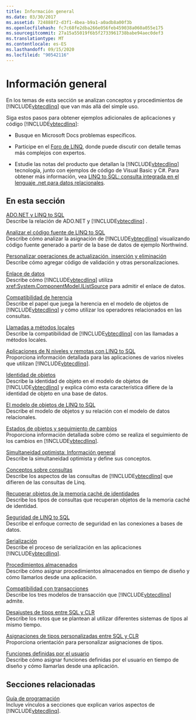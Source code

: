 ```yaml
---
title: Información general
ms.date: 03/30/2017
ms.assetid: 724888f2-d3f1-4bea-b9a1-a0adb8a00f3b
ms.openlocfilehash: fc7c68fe2dba266e056feb459038a060a055e175
ms.sourcegitcommit: 27a15a55019f6b5f2733961738babe94aec0def3
ms.translationtype: MT
ms.contentlocale: es-ES
ms.lasthandoff: 09/15/2020
ms.locfileid: "90542116"
---
```

# <a name="background-information"></a>Información general
En los temas de esta sección se analizan conceptos y procedimientos de [!INCLUDE[vbtecdlinq](../../../../../../includes/vbtecdlinq-md.md)] que van más allá del simple uso.  
  
 Siga estos pasos para obtener ejemplos adicionales de aplicaciones y código [!INCLUDE[vbtecdlinq](../../../../../../includes/vbtecdlinq-md.md)]:  
  
- Busque en Microsoft Docs problemas específicos.  
  
- Participe en el [Foro de LINQ](https://social.msdn.microsoft.com/forums/home?forum=linqtosql), donde puede discutir con detalle temas más complejos con expertos.  
  
- Estudie las notas del producto que detallan la [!INCLUDE[vbtecdlinq](../../../../../../includes/vbtecdlinq-md.md)] tecnología, junto con ejemplos de código de Visual Basic y C#. Para obtener más información, vea [LINQ to SQL: consulta integrada en el lenguaje .net para datos relacionales](/previous-versions/dotnet/articles/bb425822(v=msdn.10)).  
  
## <a name="in-this-section"></a>En esta sección  
 [ADO.NET y LINQ to SQL](ado-net-and-linq-to-sql.md)  
 Describe la relación de ADO.NET y [!INCLUDE[vbtecdlinq](../../../../../../includes/vbtecdlinq-md.md)] .  
  
 [Analizar el código fuente de LINQ to SQL](analyzing-linq-to-sql-source-code.md)  
 Describe cómo analizar la asignación de [!INCLUDE[vbtecdlinq](../../../../../../includes/vbtecdlinq-md.md)] visualizando código fuente generado a partir de la base de datos de ejemplo Northwind.  
  
 [Personalizar operaciones de actualización, inserción y eliminación](customizing-insert-update-and-delete-operations.md)  
 Describe cómo agregar código de validación y otras personalizaciones.  
  
 [Enlace de datos](data-binding.md)  
 Describe cómo [!INCLUDE[vbtecdlinq](../../../../../../includes/vbtecdlinq-md.md)] utiliza <xref:System.ComponentModel.IListSource> para admitir el enlace de datos.  
  
 [Compatibilidad de herencia](inheritance-support.md)  
 Describe el papel que juega la herencia en el modelo de objetos de [!INCLUDE[vbtecdlinq](../../../../../../includes/vbtecdlinq-md.md)] y cómo utilizar los operadores relacionados en las consultas.  
  
 [Llamadas a métodos locales](local-method-calls.md)  
 Describe la compatibilidad de [!INCLUDE[vbtecdlinq](../../../../../../includes/vbtecdlinq-md.md)] con las llamadas a métodos locales.  
  
 [Aplicaciones de N niveles y remotas con LINQ to SQL](n-tier-and-remote-applications-with-linq-to-sql.md)  
 Proporciona información detallada para las aplicaciones de varios niveles que utilizan [!INCLUDE[vbtecdlinq](../../../../../../includes/vbtecdlinq-md.md)].  
  
 [Identidad de objetos](object-identity.md)  
 Describe la identidad de objeto en el modelo de objetos de [!INCLUDE[vbtecdlinq](../../../../../../includes/vbtecdlinq-md.md)] y explica cómo esta característica difiere de la identidad de objeto en una base de datos.  
  
 [El modelo de objetos de LINQ to SQL](the-linq-to-sql-object-model.md)  
 Describe el modelo de objetos y su relación con el modelo de datos relacionales.  
  
 [Estados de objetos y seguimiento de cambios](object-states-and-change-tracking.md)  
 Proporciona información detallada sobre cómo se realiza el seguimiento de los cambios en [!INCLUDE[vbtecdlinq](../../../../../../includes/vbtecdlinq-md.md)].  
  
 [Simultaneidad optimista: Información general](optimistic-concurrency-overview.md)  
 Describe la simultaneidad optimista y define sus conceptos.  
  
 [Conceptos sobre consultas](query-concepts.md)  
 Describe los aspectos de las consultas de [!INCLUDE[vbtecdlinq](../../../../../../includes/vbtecdlinq-md.md)] que difieren de las consultas de Linq.  
  
 [Recuperar objetos de la memoria caché de identidades](retrieving-objects-from-the-identity-cache.md)  
 Describe los tipos de consultas que recuperan objetos de la memoria caché de identidad.  
  
 [Seguridad de LINQ to SQL](security-in-linq-to-sql.md)  
 Describe el enfoque correcto de seguridad en las conexiones a bases de datos.  
  
 [Serialización](serialization.md)  
 Describe el proceso de serialización en las aplicaciones [!INCLUDE[vbtecdlinq](../../../../../../includes/vbtecdlinq-md.md)].  
  
 [Procedimientos almacenados](stored-procedures.md)  
 Describe cómo asignar procedimientos almacenados en tiempo de diseño y cómo llamarlos desde una aplicación.  
  
 [Compatibilidad con transacciones](transaction-support.md)  
 Describe los tres modelos de transacción que [!INCLUDE[vbtecdlinq](../../../../../../includes/vbtecdlinq-md.md)] admite.  
  
 [Desajustes de tipos entre SQL y CLR](sql-clr-type-mismatches.md)  
 Describe los retos que se plantean al utilizar diferentes sistemas de tipos al mismo tiempo.  
  
 [Asignaciones de tipos personalizadas entre SQL y CLR](sql-clr-custom-type-mappings.md)  
 Proporciona orientación para personalizar asignaciones de tipos.  
  
 [Funciones definidas por el usuario](user-defined-functions.md)  
 Describe cómo asignar funciones definidas por el usuario en tiempo de diseño y cómo llamarlas desde una aplicación.  
  
## <a name="related-sections"></a>Secciones relacionadas  
 [Guía de programación](programming-guide.md)  
 Incluye vínculos a secciones que explican varios aspectos de [!INCLUDE[vbtecdlinq](../../../../../../includes/vbtecdlinq-md.md)].
